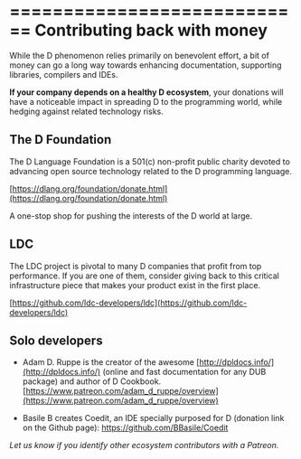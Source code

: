 ============================
Contributing back with money
============================

While the D phenomenon relies primarily on benevolent effort, a bit of money can go a long way towards enhancing documentation, supporting libraries, compilers and IDEs.

**If your company depends on a healthy D ecosystem**, your donations will have a noticeable impact in spreading D to the programming world, while hedging against related technology risks.


## The D Foundation

The D Language Foundation is a 501(c) non-profit public charity devoted to advancing open source technology related to the D programming language.

[https://dlang.org/foundation/donate.html](https://dlang.org/foundation/donate.html)

A one-stop shop for pushing the interests of the D world at large.

## LDC

The LDC project is pivotal to many D companies that profit from top performance.
If you are one of them, consider giving back to this critical infrastructure 
piece that makes your product exist in the first place.

[https://github.com/ldc-developers/ldc](https://github.com/ldc-developers/ldc)




## Solo developers

- Adam D. Ruppe is the creator of the awesome [http://dpldocs.info/](http://dpldocs.info/) (online and fast documentation for any DUB package) and author of D Cookbook. [https://www.patreon.com/adam_d_ruppe/overview](https://www.patreon.com/adam_d_ruppe/overview)

- Basile B creates Coedit, an IDE specially purposed for D (donation link on the Github page): https://github.com/BBasile/Coedit

*Let us know if you identify other ecosystem contributors with a Patreon.*